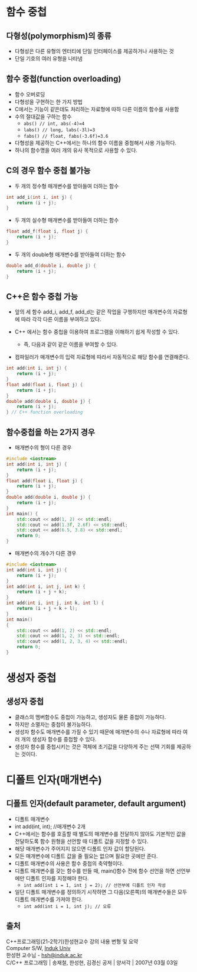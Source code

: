 # 함수 중첩

## 다형성(polymorphism)의 종류

- 다형성은 다른 유형의 엔터티에 단일 인터페이스를 제공하거나 사용하는 것
- 단일 기호의 여러 유형을 나타냄

## 함수 중첩(function overloading)

- 함수 오버로딩
- 다형성을 구현하는 한 가지 방법
- C에서는 기능이 같은데도 처리하는 자료형에 따하 다른 이름의 함수를 사용함
- 수의 절대값을 구하는 함수
  - ``` abs() // int, abs(-4)=4 ```
  - ``` labs() // long, labs(-3l)=3 ```
  - ``` fabs() // float, fabs(-3.6f)=3.6 ```
- 다형성을 제공하는 C++에서는 하나의 함수 이름을 중첨해서 사용 가능하다.
- 하나의 함수명을 여러 개의 유사 목적으로 사용할 수 있다.

## C의 경우 함수 중첩 불가능

- 두 개의 정수형 매개변수를 받아들여 더하는 함수

```cpp
int add_i(int i, int j) {
    return (i + j);
}
```

- 두 개의 실수형 매개변수를 받아들여 더하는 함수

```cpp
float add_f(float i, float j) {
    return (i + j);
}
```

- 두 개의 double형 매개변수를 받아들여 더하는 함수

```cpp
double add_d(double i, double j) {
    return (i + j);
}
```

## C++은 함수 중첩 가능

- 앞의 세 함수 add_i, add_f, add_d는 같은 작업을 구행하지만 매개변수의 자료형에 따라 각각 다른 이름을 부여하고 있다.

- C++ 에서는 함수 중첩을 이용하여 프로그램을 이해하기 쉽게 작성할 수 있다.
  - 즉, 다음과 같이 같은 이름을 부여할 수 있다.

- 컴파일러가 매개변수의 입력 자료형에 따라서 자동적으로 해당 함수를 연결해준다.

```cpp
int add(int i, int j) {
    return (i + j);
}
float add(float i, float j) {
    return (i + j);
}
double add(double i, double j) {
    return (i + j);
} // C++ function overloading
```

## 함수중첩을 하는 2가지 경우

- 매개변수의 형이 다른 경우

```cpp
#include <iostream>
int add(int i, int j) {
    return (i + j);
}
float add(float i, float j) {
    return (i + j);
}
double add(double i, double j) {
    return (i + j);
}
int main() {
    std::cout << add(1, 2) << std::endl;
    std::cout << add(1.3f, 2.6f) << std::endl;
    std::cout << add(6.5, 3.8) << std::endl;
    return 0;
}
```

- 매개변수의 개수가 다른 경우

```cpp
#include <iostream>
int add(int i, int j) {
    return (i + j);
}
int add(int i, int j, int k) {
    return (i + j + k);
}
int add(int i, int j, int k, int l) {
    return (i + j + k + l);
}
int main()
{
    std::cout << add(1, 2) << std::endl;
    std::cout << add(1, 2, 3) << std::endl;
    std::cout << add(1, 2, 3, 4) << std::endl;
    return 0;
}
```

# 생성자 중첩

## 생성자 중첩

- 클래스의 멤버함수도 중첩이 가능하고, 생성자도 물론 중첩이 가능하다.
- 하지만 소멸자는 중첩이 불가능하다.
- 생성자 함수도 매개변수를 가질 수 있기 때문에 매개변수의 수나 자료형에 따라 여러 개의 생성자 함수를 중첩할 수 있다.
- 생성자 함수를 중첩시키는 것은 객체에 초기값을 다양하게 주는 선택 기회를 제공하는 것이다.

# 디폴트 인자(매개변수)

## 디폴트 인자(default parameter, default argument)

- 디폴트 매개변수
- int add(int, int); //매개변수 2개
- C++에서는 함수를 호출할 때 별도의 매개변수를 전달하지 않아도 기본적인 값을 전달하도록 함수 원형을 선언할 때 디폴트 값을 지정할 수 있다.
- 해당 매개변수가 주어지지 않으면 디폴트 인자 값이 할당된다.
- 모든 매개변수에 디폴트 값을 줄 필요는 없으며 필요한 곳에만 준다.
- 디폴트 매개변수의 사용은 함수 중첩의 축약형이다.
- 디폴트 매개변수를 갖는 함수를 만들 때, main()함수 전에 함수 선언을 하면 선언부에만 디폴트 인자를 지정해야 한다.
  - ``` int add(int i = 1, int j = 2); // 선언부에 디폴트 인자 작성 ```
- 일단 디폴트 매개변수를 정의하기 시작하면 그 다음(오른쪽)의 매개변수들은 모두 디폴트 매개변수를 가져야 한다.
  - ``` int add(int i = 1, int j); // 오류 ```

## 출처

C++프로그래밍(21-2학기)한성현교수 강의 내용 변형 및 요약  
Computer S/W, [Induk Univ][googlelink]  
한성현 교수님 -  hsh@induk.ac.kr  
C/C++ 프로그래밍 | 송재철, 한성현, 김경신 공저 | 양서각 | 2007년 03월 03일

[id]: URL "Optional Title here"
[googlelink]: https://www.induk.ac.kr "Go google"
[link]: https://stackoverflow.com/questions/1825964/c-c-maximum-stack-size-of-program/1826072
